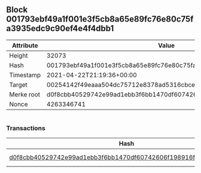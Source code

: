 ## Block 001793ebf49a1f001e3f5cb8a65e89fc76e80c75fa3935edc9c90ef4e4f4dbb1

Attribute | Value
--- | ---
Height | 32073
Hash | 001793ebf49a1f001e3f5cb8a65e89fc76e80c75fa3935edc9c90ef4e4f4dbb1
Timestamp | 2021-04-22T21:19:36+00:00
Target | 00254142f49eaaa504dc75712e8378ad5316cbcead634704b3734b6271167cc4
Merke root | d0f8cbb40529742e99ad1ebb3f6bb1470df60742606f198916f1aa1509a5b829
Nonce | 4263346741

```

```

### Transactions

Hash | Amount
--- | ---
[d0f8cbb40529742e99ad1ebb3f6bb1470df60742606f198916f1aa1509a5b829](d0f8cbb40529742e99ad1ebb3f6bb1470df60742606f198916f1aa1509a5b829.md) | 10.00000000 SKEPTI 
